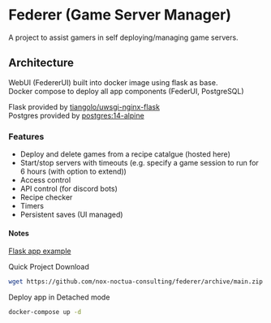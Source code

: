 # Federer (Game Server Manager)

A project to assist gamers in self deploying/managing game servers.

## Architecture

WebUI (FedererUI) built into docker image using flask as base.\
Docker compose to deploy all app components (FederUI, PostgreSQL)

Flask provided by [tiangolo/uwsgi-nginx-flask](https://hub.docker.com/r/tiangolo/uwsgi-nginx-flask/)\
Postgres provided by [postgres:14-alpine](https://hub.docker.com/_/postgres)

### Features

- Deploy and delete games from a recipe catalgue (hosted here)
- Start/stop servers with timeouts (e.g. specify a game session to run for 6 hours (with option to extend))
- Access control
- API control (for discord bots)
- Recipe checker
- Timers
- Persistent saves (UI managed)


#### Notes

[Flask app example](https://ianlondon.github.io/blog/deploy-flask-docker-nginx/)

Quick Project Download

```bash
wget https://github.com/nox-noctua-consulting/federer/archive/main.zip
```

Deploy app in Detached mode

```bash
docker-compose up -d
```
